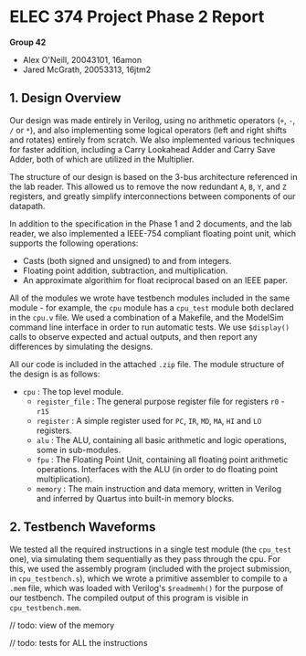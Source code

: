 # ELEC 374 Project Phase 2 Report

**Group 42**

- Alex O'Neill, 20043101, 16amon
- Jared McGrath, 20053313, 16jtm2

## 1. Design Overview

Our design was made entirely in Verilog, using no arithmetic operators (`+`, `-`, `/` or `*`), and also implementing some logical operators (left and right shifts and rotates) entirely from scratch. We also implemented various techniques for faster addition, including a Carry Lookahead Adder and Carry Save Adder, both of which are utilized in the Multiplier.

The structure of our design is based on the 3-bus architecture referenced in the lab reader. This allowed us to remove the now redundant `A`, `B`, `Y`, and `Z` registers, and greatly simplify interconnections between components of our datapath.

In addition to the specification in the Phase 1 and 2 documents, and the lab reader, we also implemented a IEEE-754 compliant floating point unit, which supports the following operations:

- Casts (both signed and unsigned) to and from integers.
- Floating point addition, subtraction, and multiplication.
- An approximate algorithim for float reciprocal based on an IEEE paper.

All of the modules we wrote have testbench modules included in the same module - for example, the `cpu` module has a `cpu_test` module both declared in the `cpu.v` file. We used a combination of a Makefile, and the ModelSim command line interface in order to run automatic tests. We use `$display()` calls to observe expected and actual outputs, and then report any differences by simulating the designs.

All our code is included in the attached `.zip` file. The module structure of the design is as follows:

- `cpu` : The top level module.
	- `register_file` : The general purpose register file for registers `r0` - `r15`
	- `register` : A simple register used for `PC`, `IR`, `MD`, `MA`, `HI` and `LO` registers.
	- `alu` : The ALU, containing all basic arithmetic and logic operations, some in sub-modules.
	- `fpu` : The Floating Point Unit, containing all floating point arithmetic operations. Interfaces with the ALU (in order to do floating point multiplication).
	- `memory` : The main instruction and data memory, written in Verilog and inferred by Quartus into built-in memory blocks.

## 2. Testbench Waveforms

We tested all the required instructions in a single test module (the `cpu_test` one), via simulating them sequentially as they pass through the cpu. For this, we used the assembly program (included with the project submission, in `cpu_testbench.s`), which we wrote a primitive assembler to compile to a `.mem` file, which was loaded with Verilog's `$readmemh()` for the purpose of our testbench. The compiled output of this program is visible in `cpu_testbench.mem`.

// todo: view of the memory

// todo: tests for ALL the instructions
